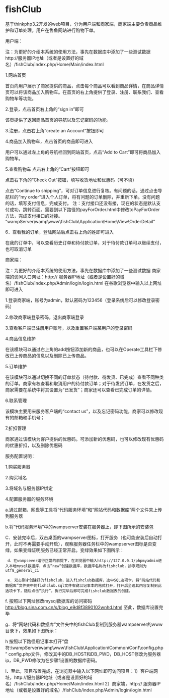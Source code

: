# fishClub
基于thinkphp3.2开发的web项目，分为用户端和商家端，商家端主要负责商品维护和订单处理。用户在售鱼网站进行购物下单。

用户端：

注：为更好的介绍本系统的使用方法，事先在数据库中添加了一些测试数据
http://服务器IP地址（或者是设置好的域名）/fishClub/index.php/Home/Main/index.html

1.网站首页

首页向用户展示了商家提供的商品，点击每个商品可以看到商品详情，在商品详情页可以将该商品加入购物车。在首页的右上角提供了登录、注册、联系我们、查看购物车等功能。

2.登录，点击首页右上角的“sign in”即可

该页提供了返回商品首页的导航以及忘记密码的功能。

3.注册，点击右上角“create an Account”按钮即可


4.商品加入购物车，点击首页的商品即可进入

用户可以通过左上角的导航栏回到网站首页，点击“Add to Cart”即可将商品加入购物车。

5.查看购物车
点击右上角的“Cart”按钮即可

点击右下角的“Check Out”按钮，填写收货地址和优惠码（可不填）

点击“Continue to shipping”，可对订单信息进行复核。有问题的话，通过点击导航栏的“my order”进入个人订单，将有问题的订单删除，并重新下单。没有问题的话，填写支付信息，完成支付。
注：支付接口还没有接，现在的状态是默认支付成功，跳转页面。需要到以下路径的payForOrder.html中修改toPayForOrder方法，完成支付接口的对接。
“wampServer\wamp\www\fishClub\Application\Home\View\OrderDetail”

6．查看我的订单，登陆网站后点击右上角的姓即可进入


在我的订单中，可以查看历史订单和待付款订单，对于待付款订单可以继续支付，也可取消订单



商家端：

注：为更好的介绍本系统的使用方法，事先在数据库中添加了一些测试数据
商家端的访问入口网址：http:// 服务器IP地址（或者是设置好的域名）/fishClub/index.php/Admin/login/login.html  在谷歌浏览器中输入以上网址即可进入

1.登录商家端，账号为admin，默认密码为123456（登录系统后可以修改登录密码）

2.修改商家端登录密码，退出商家端登录

3.查看客户端已注册用户账号，以及重置客户端某用户的登录密码

4.商品信息维护

在该模块可以通过右上角的add按钮添加新的商品，也可以在Operate工具栏下修改已上传商品的信息以及删除已上传商品。

5.订单维护

在该模块可以通过切换不同的订单状态（待付款、待发货、已完成）查看不同种类的订单。商家有权查看和取消用户的待付款订单；对于待发货订单，在发货之后，商家需要在系统中将其设置为“已发货”；商家还可以查看已完成订单的详情。

6.联系管理

该模块主要用来服务客户端的“contact us”，以及忘记密码功能，商家可以修改现有的邮箱和手机号；

7.折扣管理

商家通过该模块为客户提供的优惠码。可添加新的优惠码，也可以修改现有优惠码的优惠折扣，以及删除优惠码


服务配置说明：

1.购买服务器

2.购买域名

3.将域名与服务器IP绑定

4.配置服务器的服务环境

a.通过邮箱、网盘等工具将“代码服务环境”和“网站代码和数据库”两个文件夹上传到服务器

b.将“代码服务环境”中的wampserver安装在服务器上，即下图所示的安装包

C．安装完毕后，双击桌面的wampserver图标，打开服务（也可能安装后自动打开，此时不再需要手动开启），观察服务器任务栏中的wampserver图标是否变绿，如果变绿证明服务已经正常开启。变绿效果如下图所示：

     d．在wampsever运行正常的前提下，在浏览器中输入http://127.0.0.1/phpmyadmin进入本地mysql数据库，点击”new“创建数据库，数据库名称为fishclub，排序规则为utf8_general_ci
     
     e. 双击刚才创建好的fishclub，进入fishclub数据库，选中SQL选项卡，将“网站代码和数据库”文件夹中的fishclub.sql文件右键以记事本的格式打开，打开后全选其内容复制到此选项卡下，随后点击“执行”，执行完毕后即可完成fishclub数据表的创建。

f. 按照以下网址修改mysql数据库的访问密码 http://blog.sina.com.cn/s/blog_e9d8f3890102wnhd.html 至此，数据库设置完毕

g．将“网站代码和数据库”文件夹中的fishClub复制到服务器wampserver的www目录下，效果如下图所示：

h 按照以下路径用记事本打开“盘符:\wampServer\wamp\www\fishClub\Application\Common\Conf\config.php” config.php文件，修改其中的DB_HOST和DB_PWD，DB_HOST修改为服务器ip，DB_PWD修改为在步骤f设置的数据库密码。

I．至此，项目布置完成，在浏览器中输入以下网址即可访问项目：1）客户端网址，http://服务器IP地址（或者是设置好的域名）/fishClub/index.php/Home/Main/index.html  2）商家端，http:// 服务器IP地址（或者是设置好的域名）/fishClub/index.php/Admin/login/login.html

